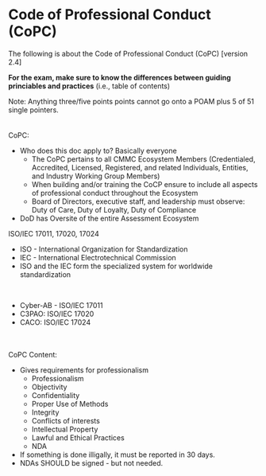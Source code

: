 # Code of Professional Conduct (CoPC) 
The following is about the Code of Professional Conduct (CoPC) [version 2.4]

**For the exam, make sure to know the differences between guiding princiables and practices** (i.e., table of contents)

Note: Anything three/five points points cannot go onto a POAM plus 5 of 51 single pointers. 
</br></br></br>
CoPC:
* Who does this doc apply to? Basically everyone
  * The CoPC pertains to all CMMC Ecosystem Members (Credentialed, Accredited, Licensed, Registered, and related Individuals, Entities, and Industry Working Group Members)
  * When building and/or training the CoCP ensure to include all aspects of professional conduct throughout the Ecosystem
  * Board of Directors, executive staff, and leadership must observe: Duty of Care, Duty of Loyalty, Duty of Compliance
* DoD has Oversite of the entire Assessment Ecosystem

ISO/IEC 17011, 17020, 17024
* ISO - International Organization for Standardization
* IEC - International Electrotechnical Commission
* ISO and the IEC form the specialized system for worldwide standardization
</br>

* Cyber-AB - ISO/IEC 17011
* C3PAO: ISO/IEC 17020
* CACO: ISO/IEC 17024

</br></br>
CoPC Content:
* Gives requirements for professionalism
  * Professionalism
  * Objectivity
  * Confidentiality
  * Proper Use of Methods
  * Integrity
  * Conflicts of interests
  * Intellectual Property
  * Lawful and Ethical Practices
  * NDA
* If something is done illigally, it must be reported in 30 days.
* NDAs SHOULD be signed - but not needed. 
